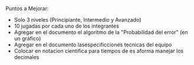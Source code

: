 Puntos a Mejorar:


* Solo 3 niveles (Principiante, Intermedio y Avanzado)
* 10 jugadas por cada uno de los integrantes
* Agregar en el documento el algoritmo de la "Probabilidad del error" (en un gráfico)
* Agregar en el documento lasespecificciones tecnicas del equipo
* Colocar en notacion cientifica para tiempos de es aforma manejar los decimales
